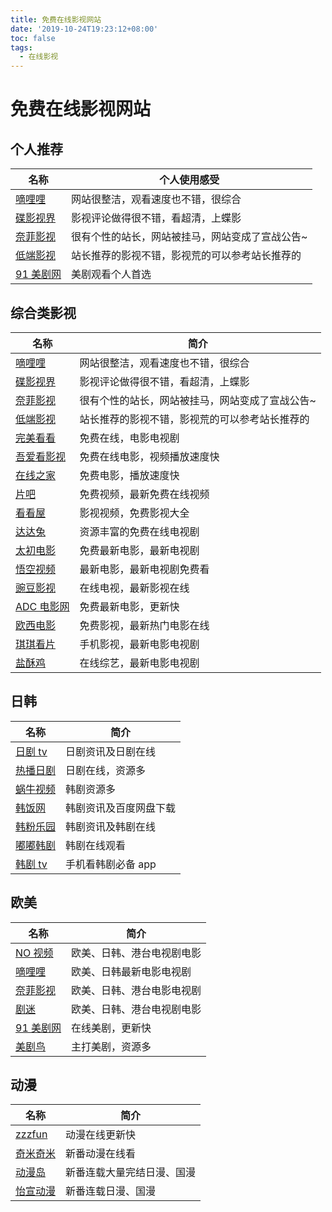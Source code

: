 ```yaml
---
title: 免费在线影视网站
date: '2019-10-24T19:23:12+08:00'
toc: false
tags:
  - 在线影视
---
```

# 免费在线影视网站

## 个人推荐

名称                                                       | 个人使用感受
-----------------------------------------------------------|------------------------------------------------
[嘀哩哩](https://www.dililitv.com/?form=superstrings.xyz)   | 网站很整洁，观看速度也不错，很综合
[碟影视界](http://www.952780.com/?form=superstrings.xyz)    | 影视评论做得很不错，看超清，上蝶影
[奈菲影视](https://www.nfmovies.com/?form=superstrings.xyz) | 很有个性的站长，网站被挂马，网站变成了宣战公告~
[低端影视](http://ddrk.me/?form=superstrings.xyz)           | 站长推荐的影视不错，影视荒的可以参考站长推荐的
[91 美剧网](https://91mjw.com/?form=superstrings.xyz)       | 美剧观看个人首选

## 综合类影视

名称                                      | 简介
------------------------------------------|-----------------------------
[嘀哩哩](https://www.dililitv.com/?form=superstrings.xyz)   | 网站很整洁，观看速度也不错，很综合
[碟影视界](http://www.952780.com/?form=superstrings.xyz)        | 影视评论做得很不错，看超清，上蝶影
[奈菲影视](https://www.nfmovies.com/?form=superstrings.xyz) | 很有个性的站长，网站被挂马，网站变成了宣战公告~
[低端影视](http://ddrk.me/?form=superstrings.xyz)               | 站长推荐的影视不错，影视荒的可以参考站长推荐的
[完美看看](https://www.wanmeikk.me/?form=superstrings.xyz)      | 免费在线，电影电视剧
[吾爱看影视](http://www.5aikp.com/?form=superstrings.xyz)       | 免费在线电影，视频播放速度快
[在线之家](https://www.zxzjs.com/?form=superstrings.xyz)        | 免费电影，播放速度快
[片吧](http://m.pianba.tv/?form=superstrings.xyz)               | 免费视频，最新免费在线视频
[看看屋](https://www.kankanwu.com/?form=superstrings.xyz)       | 影视视频，免费影视大全
[达达兔](https://v.jlszyy.org/?form=superstrings.xyz)           | 资源丰富的免费在线电视剧
[太初电影](https://www.tcmove.com/?form=superstrings.xyz)       | 免费最新电影，最新电视剧
[悟空视频](https://www.wukongshipin.com/?form=superstrings.xyz) | 最新电影，最新电视剧免费看
[豌豆影视](https://www.wandouys.com/?form=superstrings.xyz)     | 在线电视，最新影视在线
[ADC 电影网](https://www.adcmove.com/?form=superstrings.xyz)    | 免费最新电影，更新快
[欧西电影](https://www.ouximov.com/?form=superstrings.xyz)      | 免费影视，最新热门电影在线
[琪琪看片](https://www.77kpp.com/?form=superstrings.xyz)        | 手机影视，最新电影电视剧
[盐酥鸡 ](https://www.ysuzy.com/?form=superstrings.xyz)         | 在线综艺，最新电影电视剧

## 日韩

名称     | 简介
---------|-----------------------
[日剧 tv](https://www.rijutv.com/?form=superstrings.xyz)  | 日剧资讯及日剧在线
[热播日剧](https://www.reboriju.com/?form=superstrings.xyz) | 日剧在线，资源多
[蜗牛视频](https://www.snailok.com/?form=superstrings.xyz) | 韩剧资源多
[韩饭网](https://www.hanfan.cc/?form=superstrings.xyz)   | 韩剧资讯及百度网盘下载
[韩粉乐园](http://www.hjzlg.com/?form=superstrings.xyz) | 韩剧资讯及韩剧在线
[嘟嘟韩剧](http://www.duduhanju.net/?form=superstrings.xyz) | 韩剧在线观看
[韩剧 tv](http://hanju.koudaibaobao.com/?form=superstrings.xyz)  | 手机看韩剧必备 app

## 欧美

名称                                  | 简介
--------------------------------------|---------------------------
[NO 视频](http://www.novipnoad.com/?form=superstrings.xyz)  | 欧美、日韩、港台电视剧电影
[嘀哩哩](https://www.dililitv.com/?form=superstrings.xyz)   | 欧美、日韩最新电影电视剧
[奈菲影视](https://www.nfmovies.com/?form=superstrings.xyz) | 欧美、日韩、港台电影电视剧
[剧迷](https://cn.gimy.tv/?form=superstrings.xyz)           | 欧美、日韩、港台电视剧电影
[91 美剧网](https://91mjw.com/?form=superstrings.xyz)       | 在线美剧，更新快
[美剧鸟  ](http://www.meijuniao.com/?form=superstrings.xyz) | 主打美剧，资源多

## 动漫

名称                                | 简介
------------------------------------|---------------------------
[zzzfun](http://www.zzzfun.com/?form=superstrings.xyz)    | 动漫在线更新快
[奇米奇米](http://www.qimiqimi.co/?form=superstrings.xyz) | 新番动漫在线看
[动漫岛](http://www.dmd8.com/?form=superstrings.xyz)      | 新番连载大量完结日漫、国漫
[怡宣动漫](http://www.yxdm.tv/?form=superstrings.xyz)     | 新番连载日漫、国漫
